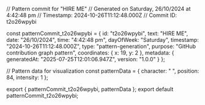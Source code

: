 // Pattern commit for "HIRE ME"
// Generated on Saturday, 26/10/2024 at 4:42:48 pm
// Timestamp: 2024-10-26T11:12:48.000Z
// Commit ID: t2o26wpybi

const patternCommit_t2o26wpybi = {
  id: "t2o26wpybi",
  text: "HIRE ME",
  date: "26/10/2024",
  time: "4:42:48 pm",
  dayOfWeek: "Saturday",
  timestamp: "2024-10-26T11:12:48.000Z",
  type: "pattern-generation",
  purpose: "GitHub contribution graph pattern",
  coordinates: {
    x: 19,
    y: 2
  },
  metadata: {
    generatedAt: "2025-07-25T12:01:06.947Z",
    version: "1.0.0"
  }
};

// Pattern data for visualization
const patternData = {
  character: " ",
  position: 84,
  intensity: 1
};

export { patternCommit_t2o26wpybi, patternData };
export default patternCommit_t2o26wpybi;
